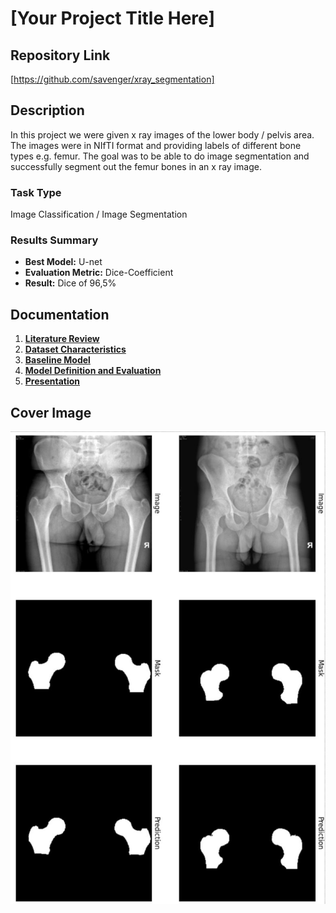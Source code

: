 # [Your Project Title Here]

## Repository Link

[https://github.com/savenger/xray_segmentation]

## Description

In this project we were given x ray images of the lower body / pelvis area. The images were in NIfTI format and providing labels of different bone types e.g. femur. The goal was to be able to do image segmentation and successfully segment out the femur bones in an x ray image.

### Task Type

Image Classification / Image Segmentation

### Results Summary

- **Best Model:** U-net
- **Evaluation Metric:** Dice-Coefficient
- **Result:** Dice of 96,5%

## Documentation

1. **[Literature Review](0_LiteratureReview/README.md)**
2. **[Dataset Characteristics](1_DatasetCharacteristics/exploratory_data_analysis.ipynb)**
3. **[Baseline Model](2_BaselineModel/baseline_model.ipynb)**
4. **[Model Definition and Evaluation](3_Model/model_definition_evaluation)**
5. **[Presentation](4_Presentation/README.md)**

## Cover Image

![Project Cover Image](CoverImage/cover_image.png)
